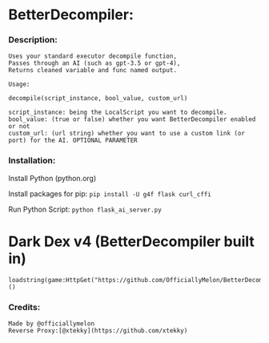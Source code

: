 # BetterDecompiler:

### Description:
    Uses your standard executor decompile function,
    Passes through an AI (such as gpt-3.5 or gpt-4),
    Returns cleaned variable and func named output.

    Usage:

    decompile(script_instance, bool_value, custom_url)

    script_instance: being the LocalScript you want to decompile.
    bool_value: (true or false) whether you want BetterDecompiler enabled or not 
    custom_url: (url string) whether you want to use a custom link (or port) for the AI. OPTIONAL PARAMETER
### Installation:
Install Python (python.org)

Install packages for pip: ```pip install -U g4f flask curl_cffi```

Run Python Script: ```python flask_ai_server.py```
# Dark Dex v4 (BetterDecompiler built in)
```
loadstring(game:HttpGet("https://github.com/OfficiallyMelon/BetterDecompiler/raw/main/dex_betterdecompiler.lua"))()
```

### Credits:
    Made by @officiallymelon
    Reverse Proxy:[@xtekky](https://github.com/xtekky)
    
